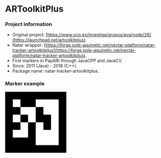 # ARToolkitPlus

### Project information

* Original project: [https://www.uco.es/investiga/grupos/ava/node/26](https://launchpad.net/artoolkitplus).
* Natar wrapper: [https://forge.pole-aquinetic.net/nectar-platform/natar-tracker-artoolkitplus](https://forge.pole-aquinetic.net/nectar-platform/natar-tracker-artoolkitplus).
* First markers in PapARt through JavaCPP and JavaCV.
* Since: 2011 \(Java\) - 2018 \(C++\).
* Package name: natar-tracker-artoolkitplus .

### Marker example



![Example on an ARToolkit Marker](../../.gitbook/assets/image%20%284%29.png)

